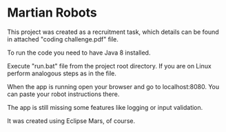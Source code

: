 # Martian Robots

This project was created as a recruitment task, which details can be found in attached "coding challenge.pdf" file.

To run the code you need to have Java 8 installed. 

Execute "run.bat" file from the project root directory. If you are on Linux perform analogous steps as in the file.

When the app is running open your browser and go to localhost:8080. You can paste your robot instructions there.

The app is still missing some features like logging or input validation.

It was created using Eclipse Mars, of course.